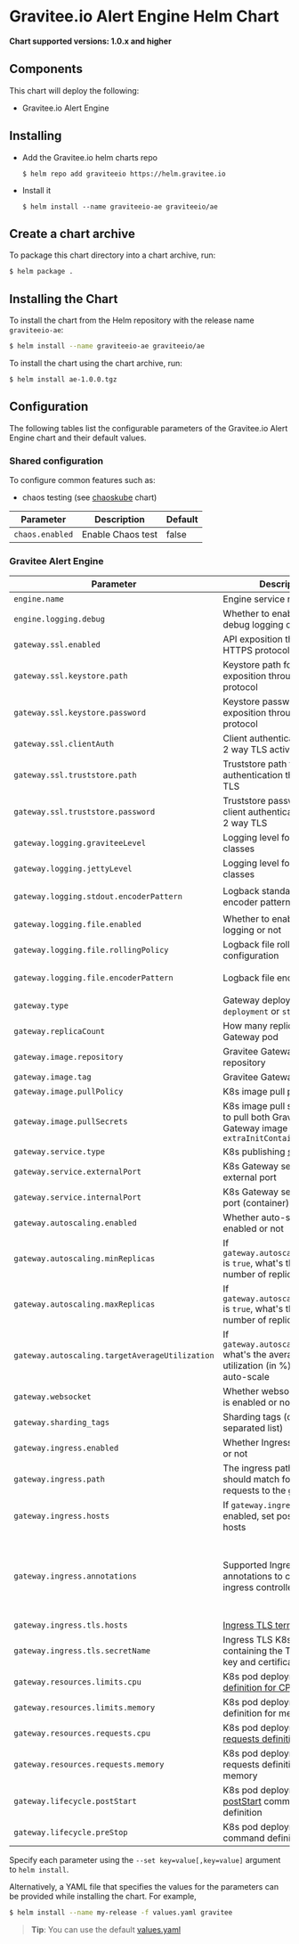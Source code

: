 # Gravitee.io Alert Engine Helm Chart

**Chart supported versions: 1.0.x and higher**

## Components

This chart will deploy the following:

- Gravitee.io Alert Engine

## Installing

* Add the Gravitee.io helm charts repo
  ```
  $ helm repo add graviteeio https://helm.gravitee.io
  ```
* Install it
  ```
  $ helm install --name graviteeio-ae graviteeio/ae
  ```

## Create a chart archive

To package this chart directory into a chart archive, run:

```
$ helm package .
```

## Installing the Chart

To install the chart from the Helm repository with the release name `graviteeio-ae`:

```bash
$ helm install --name graviteeio-ae graviteeio/ae
```

To install the chart using the chart archive, run:

```
$ helm install ae-1.0.0.tgz
```

## Configuration

The following tables list the configurable parameters of the Gravitee.io Alert Engine chart and their default values.

### Shared configuration

To configure common features such as:

- chaos testing (see
  [chaoskube](https://github.com/kubernetes/charts/tree/master/stable/chaoskube)
  chart)

| Parameter              | Description        | Default |
| ---------------------- | ------------------ | ------- |
| `chaos.enabled`        | Enable Chaos test  | false   |

### Gravitee Alert Engine

| Parameter                                      | Description                                                                                                                                                                       | Default                                                                                                                                                                                                                     |
| ---------------------------------------------- | --------------------------------------------------------------------------------------------------------------------------------------------------------------------------------- | --------------------------------------------------------------------------------------------------------------------------------------------------------------------------------------------------------------------------- |
| `engine.name`                                 | Engine service name                                                                                                                                                              | `engine`                                                                                                                                                                                                                   |
| `engine.logging.debug`                        | Whether to enable engine debug logging or not                                                                                                                                    | `false`                                                                                                                                                                                                                     |
| `gateway.ssl.enabled`                          | API exposition through HTTPS protocol activation                                                                                                                                  | `false`                                                                                                                                                                                                                     |
| `gateway.ssl.keystore.path`                    | Keystore path for API exposition through HTTPS protocol                                                                                                                           | `null`                                                                                                                                                                                                                      |
| `gateway.ssl.keystore.password`                | Keystore password for API exposition through HTTPS protocol                                                                                                                       | `null`                                                                                                                                                                                                                      |
| `gateway.ssl.clientAuth`                       | Client authentication through 2 way TLS activation                                                                                                                                | `false`                                                                                                                                                                                                                     |
| `gateway.ssl.truststore.path`                  | Truststore path for client authentication through 2 way TLS                                                                                                                       | `null`                                                                                                                                                                                                                      |
| `gateway.ssl.truststore.password`              | Truststore password for client authentication through 2 way TLS                                                                                                                   | `null`                                                                                                                                                                                                                      |
| `gateway.logging.graviteeLevel`                | Logging level for Gravitee classes                                                                                                                                                | `DEBUG`                                                                                                                                                                                                                     |
| `gateway.logging.jettyLevel`                   | Logging level for Jetty classes                                                                                                                                                   | `INFO`                                                                                                                                                                                                                      |
| `gateway.logging.stdout.encoderPattern`        | Logback standard output encoder pattern                                                                                                                                           | `%d{HH:mm:ss.SSS} [%thread] [%X{api}] %-5level %logger{36} - %msg%n`                                                                                                                                                        |
| `gateway.logging.file.enabled`                 | Whether to enable file logging or not                                                                                                                                             | `true`                                                                                                                                                                                                                      |
| `gateway.logging.file.rollingPolicy`           | Logback file rolling policy configuration                                                                                                                                         | `TimeBasedRollingPolicy` for 30 days                                                                                                                                                                                        |
| `gateway.logging.file.encoderPattern`          | Logback file encoder pattern                                                                                                                                                      | `%d{HH:mm:ss.SSS} [%thread] [%X{api}] %-5level %logger{36} - %msg%n`                                                                                                                                                        |
| `gateway.type`                                 | Gateway deployment type: `deployment` or `statefulSet`                                                                                                                            | `deployment`                                                                                                                                                                                                                |
| `gateway.replicaCount`                         | How many replicas of the Gateway pod                                                                                                                                              | `2`                                                                                                                                                                                                                         |
| `gateway.image.repository`                     | Gravitee Gateway image repository                                                                                                                                                 | `graviteeio/gateway`                                                                                                                                                                                                        |
| `gateway.image.tag`                            | Gravitee Gateway image tag                                                                                                                                                        | `1.29.5`                                                                                                                                                                                                                    |
| `gateway.image.pullPolicy`                     | K8s image pull policy                                                                                                                                                             | `Always`                                                                                                                                                                                                                    |
| `gateway.image.pullSecrets`                    | K8s image pull secrets, used to pull both Gravitee Gateway image and `extraInitContainers`                                                                                        | `null`                                                                                                                                                                                                                      |
| `gateway.service.type`                         | K8s publishing [service type](https://kubernetes.io/docs/concepts/services-networking/service/#publishing-services-service-types)                                                 | `ClusterIP`                                                                                                                                                                                                                 |
| `gateway.service.externalPort`                 | K8s Gateway service external port                                                                                                                                                 | `82`                                                                                                                                                                                                                        |
| `gateway.service.internalPort`                 | K8s Gateway service internal port (container)                                                                                                                                     | `8082`                                                                                                                                                                                                                      |
| `gateway.autoscaling.enabled`                  | Whether auto-scaling is enabled or not                                                                                                                                            | `true`                                                                                                                                                                                                                      |
| `gateway.autoscaling.minReplicas`              | If `gateway.autoscaling.enabled` is `true`, what's the minimum number of replicas                                                                                                 | `2`                                                                                                                                                                                                                         |
| `gateway.autoscaling.maxReplicas`              | If `gateway.autoscaling.enabled` is `true`, what's the maximum number of replicas                                                                                                 | `3`                                                                                                                                                                                                                         |
| `gateway.autoscaling.targetAverageUtilization` | If `gateway.autoscaling.enabled` what's the average target utilization (in %) before it auto-scale                                                                                | `50`                                                                                                                                                                                                                        |
| `gateway.websocket`                            | Whether websocket protocol is enabled or not                                                                                                                                      | `false`                                                                                                                                                                                                                     |
| `gateway.sharding_tags`                        | Sharding tags (comma separated list)                                                                                                                                              | ``                                                                                                                                                                                                                          |
| `gateway.ingress.enabled`                      | Whether Ingress is enabled or not                                                                                                                                                 | `true`                                                                                                                                                                                                                      |
| `gateway.ingress.path`                         | The ingress path which should match for incoming requests to the gateway.                                                                                                         | `/gateway`                                                                                                                                                                                                                  |
| `gateway.ingress.hosts`                        | If `gateway.ingress.enabled` is enabled, set possible ingress hosts                                                                                                               | `[apim.example.com]`                                                                                                                                                                                                        |
| `gateway.ingress.annotations`                  | Supported Ingress annotations to configure ingress controller                                                                                                                     | `[kubernetes.io/ingress.class: nginx, nginx.ingress.kubernetes.io/ssl-redirect: "false", nginx.ingress.kubernetes.io/enable-rewrite-log: "true", kubernetes.io/app-root: /gateway, kubernetes.io/rewrite-target: /gateway]` |
| `gateway.ingress.tls.hosts`                    | [Ingress TLS termination](https://kubernetes.io/docs/concepts/services-networking/ingress/#tls)                                                                                   | `[apim.example.com]`                                                                                                                                                                                                        |
| `gateway.ingress.tls.secretName`               | Ingress TLS K8s secret name containing the TLS private key and certificate                                                                                                        | `api-custom-cert`                                                                                                                                                                                                           |
| `gateway.resources.limits.cpu`                 | K8s pod deployment [limits definition for CPU](https://kubernetes.io/docs/tasks/configure-pod-container/assign-cpu-resource/)                                                     | `500m`                                                                                                                                                                                                                      |
| `gateway.resources.limits.memory`              | K8s pod deployment limits definition for memory                                                                                                                                   | `512Mi`                                                                                                                                                                                                                     |
| `gateway.resources.requests.cpu`               | K8s pod deployment [requests definition for CPU](https://kubernetes.io/docs/tasks/configure-pod-container/assign-cpu-resource/#specify-a-cpu-request-and-a-cpu-limit)             | `200m`                                                                                                                                                                                                                      |
| `gateway.resources.requests.memory`            | K8s pod deployment requests definition for memory                                                                                                                                 | `256Mi`                                                                                                                                                                                                                     |
| `gateway.lifecycle.postStart`                  | K8s pod deployment [postStart](https://kubernetes.io/docs/tasks/configure-pod-container/attach-handler-lifecycle-event/#define-poststart-and-prestop-handlers) command definition | `null`                                                                                                                                                                                                                      |
| `gateway.lifecycle.preStop`                    | K8s pod deployment [preStop](https://kubernetes.io/docs/tasks/configure-pod-container/attach-handler-lifecycle-event/#define-poststart-and-prestop-handlers) command definition   | `null`                                                                                                                                                                                                                      |

Specify each parameter using the `--set key=value[,key=value]` argument to `helm install`.

Alternatively, a YAML file that specifies the values for the parameters can be provided while installing the chart. For example,

```bash
$ helm install --name my-release -f values.yaml gravitee
```

> **Tip**: You can use the default [values.yaml](values.yaml)